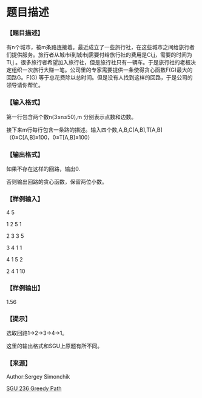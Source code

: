 # 题目描述


<h3>
【题目描述】
</h3>
<p>
有n个城市，被m条路连接着。最近成立了一些旅行社，在这些城市之间给旅行者们提供服务。旅行者从城市i到城市j需要付给旅行社的费用是Ci,j，需要的时间为Ti,j 。很多旅行者希望加入旅行社，但是旅行社只有一辆车。于是旅行社的老板决定组织一次旅行大赚一笔。公司里的专家需要提供一条使得贪心函数F(G)最大的回路G。F(G) 等于总花费除以总时间。但是没有人找到这样的回路，于是公司的领导请你帮忙。
</p>
<h3>
【输入格式】
</h3>
<p>
第一行包含两个数n(3≤n≤50),m 分别表示点数和边数。
</p>
<p>
接下来m行每行包含一条路的描述。输入四个数,A,B,C[A,B],T[A,B]（0≤C[A,B]≤100，0≤T[A,B]≤100）
</p>
<h3>
【输出格式】
</h3>
<p>
如果不存在这样的回路，输出0.
</p>
<p>
否则输出回路的贪心函数，保留两位小数。
</p>
<h3>
【样例输入】
</h3>
<p>
4 5
</p>
<p>
1 2 5 1
</p>
<p>
2 3 3 5
</p>
<p>
3 4 1 1
</p>
<p>
4 1 5 2
</p>
<p>
2 4 1 10
</p>
<h3>
【样例输出】
</h3>
<p>
1.56
</p>
<h3>
【提示】
</h3>
<p>
选取回路1-&gt;2-&gt;3-&gt;4-&gt;1。
</p>
<p>
这里的输出格式和SGU上原题有所不同。
</p>
<h3>
【来源】
</h3>
<p>
Author:Sergey Simonchik
</p>
<p>
<a href="http://acm.sgu.ru/problem.php?problem=236" target="_blank">SGU 236 Greedy Path</a> 
</p>
